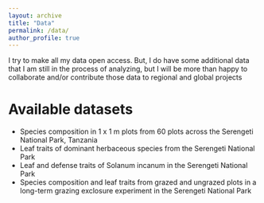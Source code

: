 ```yaml
---
layout: archive
title: "Data"
permalink: /data/
author_profile: true
---
```


I try to make all my data open access. But, I do have some additional data that I am still in the process of analyzing, but I will be more than happy to collaborate and/or contribute those data to regional and global projects

Available datasets
===
* Species composition in 1 x 1 m plots from 60 plots across the Serengeti National Park, Tanzania
* Leaf traits of dominant herbaceous species from the Serengeti National Park
* Leaf and defense traits of Solanum incanum in the Serengeti National Park
* Species composition and leaf traits from grazed and ungrazed plots in a long-term grazing exclosure experiment in the Serengeti National Park
